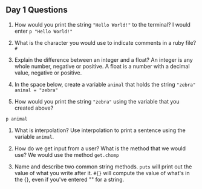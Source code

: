 ## Day 1 Questions

1. How would you print the string `"Hello World!"` to the terminal?
I would enter `p "Hello World!"`

1. What is the character you would use to indicate comments in a ruby file?
`#`

1. Explain the difference between an integer and a float?
An integer is any whole number, negative or positive. A float is a number with a decimal value, negative or positive.

1. In the space below, create a variable `animal` that holds the string `"zebra"`
` animal = "zebra"`

1. How would you print the string `"zebra"` using the variable that you created above?

`p animal`

1. What is interpolation? Use interpolation to print a sentence using the variable `animal`.

1. How do we get input from a user? What is the method that we would use?
We would use the method `get.chomp`

1. Name and describe two common string methods.
`puts` will print out the value of what you write after it.
`#{}` will compute the value of what's in the {}, even if you've entered "" for a string.
